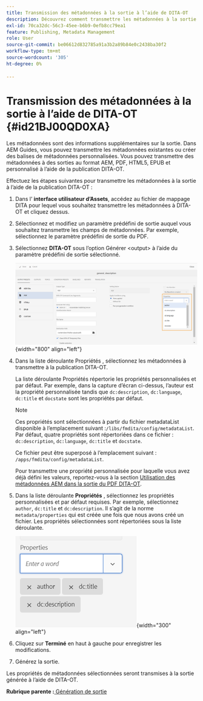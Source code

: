 ```yaml
---
title: Transmission des métadonnées à la sortie à l’aide de DITA-OT
description: Découvrez comment transmettre les métadonnées à la sortie à l’aide de la publication DITA-OT dans AEM Guides.
exl-id: 70ca32dc-56c3-45ee-b6b9-0efb8cc79ea1
feature: Publishing, Metadata Management
role: User
source-git-commit: be06612d832785a91a3b2a89b84e0c2438ba30f2
workflow-type: tm+mt
source-wordcount: '305'
ht-degree: 0%

---
```


# Transmission des métadonnées à la sortie à l’aide de DITA-OT {#id21BJ00QD0XA}

Les métadonnées sont des informations supplémentaires sur la sortie. Dans AEM Guides, vous pouvez transmettre les métadonnées existantes ou créer des balises de métadonnées personnalisées. Vous pouvez transmettre des métadonnées à des sorties au format AEM, PDF, HTML5, EPUB et personnalisé à l’aide de la publication DITA-OT.

Effectuez les étapes suivantes pour transmettre les métadonnées à la sortie à l’aide de la publication DITA-OT :

1. Dans l’ **interface utilisateur d’Assets**, accédez au fichier de mappage DITA pour lequel vous souhaitez transmettre les métadonnées à DITA-OT et cliquez dessus.
1. Sélectionnez et modifiez un paramètre prédéfini de sortie auquel vous souhaitez transmettre les champs de métadonnées. Par exemple, sélectionnez le paramètre prédéfini de sortie du PDF.
1. Sélectionnez **DITA-OT** sous l’option Générer &lt;output\> à l’aide du paramètre prédéfini de sortie sélectionné.

   ![](images/custom-meta-data-output-preset.png){width="800" align="left"}

1. Dans la liste déroulante Propriétés , sélectionnez les métadonnées à transmettre à la publication DITA-OT.

   La liste déroulante Propriétés répertorie les propriétés personnalisées et par défaut. Par exemple, dans la capture d’écran ci-dessus, l’auteur est la propriété personnalisée tandis que `dc:description`, `dc:language`, `dc:title` et `docstate` sont les propriétés par défaut.

   >[!NOTE]
   >
   > Ces propriétés sont sélectionnées à partir du fichier metadataList disponible à l’emplacement suivant :`/libs/fmdita/config/metadataList`. Par défaut, quatre propriétés sont répertoriées dans ce fichier : `dc:description`, `dc:language`, `dc:title` et `docstate`.

   Ce fichier peut être superposé à l’emplacement suivant : `/apps/fmdita/config/metadataList`.

   Pour transmettre une propriété personnalisée pour laquelle vous avez déjà défini les valeurs, reportez-vous à la section [Utilisation des métadonnées AEM dans la sortie du PDF DITA-OT](https://experienceleaguecommunities.adobe.com/t5/xml-documentation-discussions/use-aem-metadata-in-dita-ot-pdf-output/td-p/411880).

1. Dans la liste déroulante **Propriétés** , sélectionnez les propriétés personnalisées et par défaut requises. Par exemple, sélectionnez `author`, `dc:title` et `dc:description`. Il s’agit de la norme `metadata/properties` qui est créée une fois que nous avons créé un fichier. Les propriétés sélectionnées sont répertoriées sous la liste déroulante.

   ![](images/selected-metadata-properties.png){width="300" align="left"}

1. Cliquez sur **Terminé** en haut à gauche pour enregistrer les modifications.
1. Générez la sortie.

Les propriétés de métadonnées sélectionnées seront transmises à la sortie générée à l’aide de DITA-OT.

**Rubrique parente :**[ Génération de sortie](generate-output.md)
